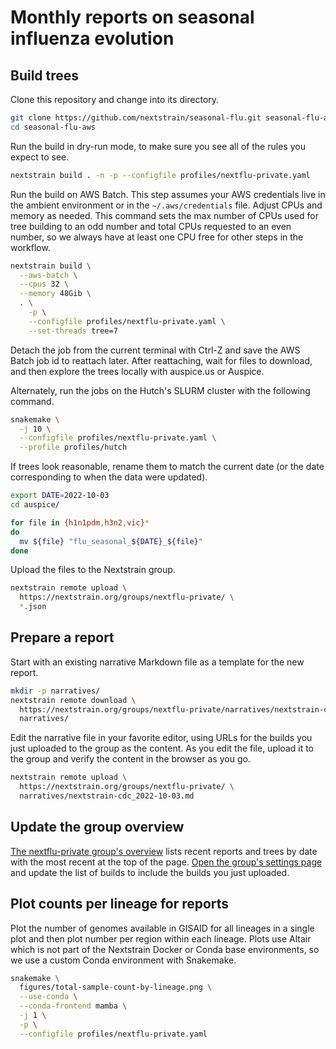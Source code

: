 # Monthly reports on seasonal influenza evolution

## Build trees

Clone this repository and change into its directory.

``` bash
git clone https://github.com/nextstrain/seasonal-flu.git seasonal-flu-aws
cd seasonal-flu-aws
```

Run the build in dry-run mode, to make sure you see all of the rules you expect to see.

``` bash
nextstrain build . -n -p --configfile profiles/nextflu-private.yaml
```

Run the build on AWS Batch.
This step assumes your AWS credentials live in the ambient environment or in the `~/.aws/credentials` file.
Adjust CPUs and memory as needed.
This command sets the max number of CPUs used for tree building to an odd number and total CPUs requested to an even number, so we always have at least one CPU free for other steps in the workflow.

``` bash
nextstrain build \
  --aws-batch \
  --cpus 32 \
  --memory 48Gib \
  . \
    -p \
    --configfile profiles/nextflu-private.yaml \
    --set-threads tree=7
```

Detach the job from the current terminal with Ctrl-Z and save the AWS Batch job id to reattach later.
After reattaching, wait for files to download, and then explore the trees locally with auspice.us or Auspice.

Alternately, run the jobs on the Hutch's SLURM cluster with the following command.

```bash
snakemake \
  -j 10 \
  --configfile profiles/nextflu-private.yaml \
  --profile profiles/hutch
```

If trees look reasonable, rename them to match the current date (or the date corresponding to when the data were updated).

``` bash
export DATE=2022-10-03
cd auspice/

for file in {h1n1pdm,h3n2,vic}*
do
  mv ${file} "flu_seasonal_${DATE}_${file}"
done
```

Upload the files to the Nextstrain group.

``` bash
nextstrain remote upload \
  https://nextstrain.org/groups/nextflu-private/ \
  *.json
```

## Prepare a report

Start with an existing narrative Markdown file as a template for the new report.

``` bash
mkdir -p narratives/
nextstrain remote download \
  https://nextstrain.org/groups/nextflu-private/narratives/nextstrain-cdc/2022-10-03 \
  narratives/
```

Edit the narrative file in your favorite editor, using URLs for the builds you just uploaded to the group as the content.
As you edit the file, upload it to the group and verify the content in the browser as you go.

``` bash
nextstrain remote upload \
  https://nextstrain.org/groups/nextflu-private/ \
  narratives/nextstrain-cdc_2022-10-03.md
```

## Update the group overview

[The nextflu-private group's overview](https://nextstrain.org/groups/nextflu-private/) lists recent reports and trees by date with the most recent at the top of the page.
[Open the group's settings page](https://nextstrain.org/groups/nextflu-private/settings) and update the list of builds to include the builds you just uploaded.

## Plot counts per lineage for reports

Plot the number of genomes available in GISAID for all lineages in a single plot and then plot number per region within each lineage.
Plots use Altair which is not part of the Nextstrain Docker or Conda base environments, so we use a custom Conda environment with Snakemake.

``` bash
snakemake \
  figures/total-sample-count-by-lineage.png \
  --use-conda \
  --conda-frontend mamba \
  -j 1 \
  -p \
  --configfile profiles/nextflu-private.yaml
```
